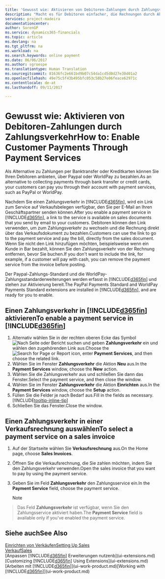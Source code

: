 ```yaml
---
title: 'Gewusst wie: Aktivieren von Debitoren-Zahlungen durch Zahlungsverkehr.| Microsoft Docs'
description: "Macht es für Debitoren einfacher, die Rechnungen durch Aktivierung des Zahlungsverkehrs zu bezahlen."
services: project-madeira
documentationcenter: 
author: SorenGP
ms.service: dynamics365-financials
ms.topic: article
ms.devlang: na
ms.tgt_pltfrm: na
ms.workload: na
ms.search.keywords: online payment
ms.date: 06/06/2017
ms.author: sgroespe
ms.translationtype: Human Translation
ms.sourcegitcommit: 81636fc2e661bd9b07c54da1cd5d0d27e30d01a2
ms.openlocfilehash: 49e75c5f43b495bfc053c58b27e06feace62971c
ms.contentlocale: de-at
ms.lasthandoff: 09/11/2017

---
```

# <a name="how-to-enable-customer-payments-through-payment-services"></a><span data-ttu-id="2e284-103">Gewusst wie: Aktivieren von Debitoren-Zahlungen durch Zahlungsverkehr</span><span class="sxs-lookup"><span data-stu-id="2e284-103">How to: Enable Customer Payments Through Payment Services</span></span>
<span data-ttu-id="2e284-104">Als Alternative zu Zahlungen per Banktransfer oder Kreditkarten können Sie Ihren Debitoren anbieten, über Paypal oder WorldPay zu bezahlen.</span><span class="sxs-lookup"><span data-stu-id="2e284-104">As an alternative to collecting payments through bank transfer or credit cards, your customers can pay you through their account with payment services, such as PayPal or WorldPay.</span></span>  

<span data-ttu-id="2e284-105">Nachdem Sie einen Zahlungsverkehr in [!INCLUDE[d365fin](includes/d365fin_md.md)], wird ein Link zum Service auf Verkaufsbelegen verfügbar, den Sie per E-Mail an Ihren Geschäftspartner senden können.</span><span class="sxs-lookup"><span data-stu-id="2e284-105">After you enable a payment service in [!INCLUDE[d365fin](includes/d365fin_md.md)], a link to the service is available on sales documents that you send by email to your customers.</span></span> <span data-ttu-id="2e284-106">Debitoren können den Link verwenden, um zum Zahlungsverkehr zu wechseln und die Rechnung direkt über das Verkaufsdokument zu bezahlen.</span><span class="sxs-lookup"><span data-stu-id="2e284-106">Customers can use the link to go to the payment service and pay the bill, directly from the sales document.</span></span> <span data-ttu-id="2e284-107">Wenn Sie nicht den Link hinzufügen möchten, beispielsweise wenn ein Kunde in Bar bezahlt, können Sie den Zahlungsverkehr von der Rechnung entfernen, bevor Sie buchen.</span><span class="sxs-lookup"><span data-stu-id="2e284-107">If you don't want to include the link, for example, if a customer will pay with cash, you can remove the payment service from the invoice before posting.</span></span>  

<span data-ttu-id="2e284-108">Der Paypal-Zahlungs-Standard und die WorldPay-Zahlungsstandarderweiterungen werden erfasst in [!INCLUDE[d365fin](includes/d365fin_md.md)] und stehen zur Aktivierung bereit.</span><span class="sxs-lookup"><span data-stu-id="2e284-108">The PayPal Payments Standard and WorldPay Payments Standard extensions are installed in [!INCLUDE[d365fin](includes/d365fin_md.md)], and are ready for you to enable.</span></span>  

## <a name="to-enable-a-payment-service-in-included365finincludesd365finmdmd"></a><span data-ttu-id="2e284-109">Einen Zahlungsverkehr in [!INCLUDE[d365fin](includes/d365fin_md.md)] aktivieren</span><span class="sxs-lookup"><span data-stu-id="2e284-109">To enable a payment service in [!INCLUDE[d365fin](includes/d365fin_md.md)]</span></span>
1. <span data-ttu-id="2e284-110">Alternativ wählen Sie in der rechten oberen Ecke das Symbol ![Nach Seite oder Bericht suchen](media/ui-search/search_small.png "Nach Seite oder Bericht suchen") und geben **Zahlungsverkehr** ein und wählen den zugehörenden Link aus.</span><span class="sxs-lookup"><span data-stu-id="2e284-110">Choose the ![Search for Page or Report](media/ui-search/search_small.png "Search for Page or Report icon") icon, enter **Payment Services**, and then choose the related link.</span></span>  
2. <span data-ttu-id="2e284-111">Wählen Sie im Fenster **Zahlungsverkehr** die Aktion **Neu** aus.</span><span class="sxs-lookup"><span data-stu-id="2e284-111">In the **Payment Services** window, choose the **New** action.</span></span>  
3. <span data-ttu-id="2e284-112">Wählen Sie die Zahlungsverkehr aus und schließen Sie dann das Fenster.</span><span class="sxs-lookup"><span data-stu-id="2e284-112">Select the payment service, and then close the window.</span></span>  
4. <span data-ttu-id="2e284-113">Wählen Sie im Fenster **Zahlungsverkehr** die Aktion **Einrichten** aus.</span><span class="sxs-lookup"><span data-stu-id="2e284-113">In the **Payment Services** window, choose the **Setup** action.</span></span>  
5. <span data-ttu-id="2e284-114">Füllen Sie die Felder je nach Bedarf aus.</span><span class="sxs-lookup"><span data-stu-id="2e284-114">Fill in the fields as necessary.</span></span> [!INCLUDE[tooltip-inline-tip](includes/tooltip-inline-tip_md.md)]  
6. <span data-ttu-id="2e284-115">Schließen Sie das Fenster.</span><span class="sxs-lookup"><span data-stu-id="2e284-115">Close the window.</span></span>  

## <a name="to-select-a-payment-service-on-a-sales-invoice"></a><span data-ttu-id="2e284-116">Einen Zahlungsverkehr in einer Verkaufsrechnung auswählen</span><span class="sxs-lookup"><span data-stu-id="2e284-116">To select a payment service on a sales invoice</span></span>
1. <span data-ttu-id="2e284-117">Auf der Startseite wählen Sie **Verkaufsrechnung** aus.</span><span class="sxs-lookup"><span data-stu-id="2e284-117">On the Home page, choose **Sales Invoices**.</span></span>  
2. <span data-ttu-id="2e284-118">Öffnen Sie die Verkaufsrechnung, die Sie zahlen möchten, indem Sie den Zahlungsverkehr verwenden.</span><span class="sxs-lookup"><span data-stu-id="2e284-118">Open the sales invoice that you want to pay by using the payment service.</span></span>  
3. <span data-ttu-id="2e284-119">Geben Sie im Feld **Zahlungsverkehr** den Zahlungsservice ein.</span><span class="sxs-lookup"><span data-stu-id="2e284-119">In the **Payment Service** field, choose the payment service.</span></span>  
  
    > [!NOTE]  
>   <span data-ttu-id="2e284-120">Das Feld **Zahlungsverkehr** ist verfügbar, wenn Sie den Zahlungsservice aktiviert haben.</span><span class="sxs-lookup"><span data-stu-id="2e284-120">The **Payment Service** field is available only if you've enabled the payment service.</span></span>  

## <a name="see-also"></a><span data-ttu-id="2e284-121">Siehe auch</span><span class="sxs-lookup"><span data-stu-id="2e284-121">See Also</span></span>  
[<span data-ttu-id="2e284-122">Einrichten von Verkäufen</span><span class="sxs-lookup"><span data-stu-id="2e284-122">Setting Up Sales</span></span>](sales-setup-sales.md)  
[<span data-ttu-id="2e284-123">Verkauf</span><span class="sxs-lookup"><span data-stu-id="2e284-123">Sales</span></span>](sales-manage-sales.md)  
<span data-ttu-id="2e284-124">[Anpassen [!INCLUDE[d365fin](includes/d365fin_md.md)] Erweiterungen nutzenb](ui-extensions.md)</span><span class="sxs-lookup"><span data-stu-id="2e284-124">[Customizing [!INCLUDE[d365fin](includes/d365fin_md.md)] Using Extensions](ui-extensions.md)</span></span>  
<span data-ttu-id="2e284-125">[Arbeiten mit [!INCLUDE[d365fin](includes/d365fin_md.md)]](ui-work-product.md)</span><span class="sxs-lookup"><span data-stu-id="2e284-125">[Working with [!INCLUDE[d365fin](includes/d365fin_md.md)]](ui-work-product.md)</span></span>  

